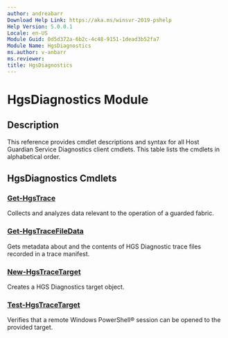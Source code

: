 ```yaml
---
author: andreabarr
Download Help Link: https://aka.ms/winsvr-2019-pshelp
Help Version: 5.0.0.1
Locale: en-US
Module Guid: 0d5d372a-6b2c-4c48-9151-1dead3b52fa7
Module Name: HgsDiagnostics
ms.author: v-anbarr
ms.reviewer: 
title: HgsDiagnostics
---
```


# HgsDiagnostics Module
## Description
This reference provides cmdlet descriptions and syntax for all Host Guardian Service Diagnostics client cmdlets. This table lists the cmdlets in alphabetical order.

## HgsDiagnostics Cmdlets
### [Get-HgsTrace](Get-HgsTrace.md)
Collects and analyzes data relevant to the operation of a guarded fabric.

### [Get-HgsTraceFileData](Get-HgsTraceFileData.md)
Gets metadata about and the contents of HGS Diagnostic trace files recorded in a trace manifest.

### [New-HgsTraceTarget](New-HgsTraceTarget.md)
Creates a HGS Diagnostics target object.

### [Test-HgsTraceTarget](Test-HgsTraceTarget.md)
Verifies that a remote Windows PowerShell® session can be opened to the provided target.

